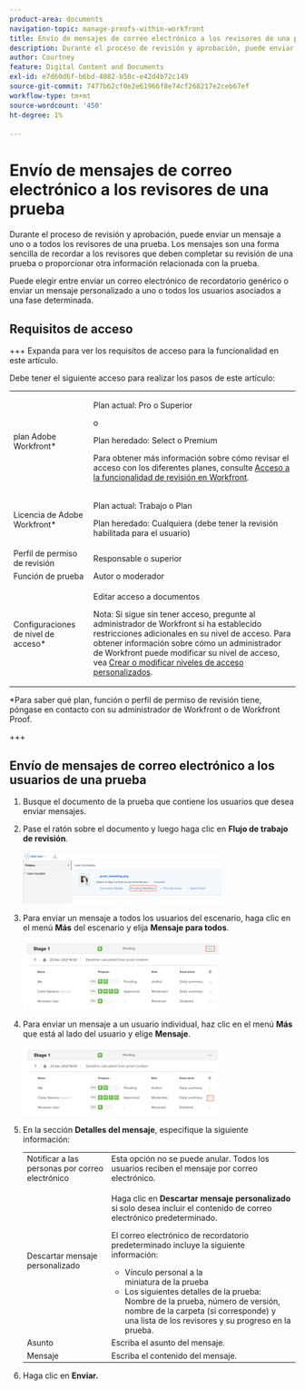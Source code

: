 ```yaml
---
product-area: documents
navigation-topic: manage-proofs-within-workfront
title: Envío de mensajes de correo electrónico a los revisores de una prueba
description: Durante el proceso de revisión y aprobación, puede enviar un mensaje a uno o a todos los revisores de una prueba. Los mensajes son una forma sencilla de recordar a los revisores que deben completar su revisión de una prueba o proporcionar otra información relacionada con la prueba.
author: Courtney
feature: Digital Content and Documents
exl-id: e7d60d6f-b6bd-4082-b50c-e42d4b72c149
source-git-commit: 7477b62cf0e2e61966f8e74cf268217e2ceb67ef
workflow-type: tm+mt
source-wordcount: '450'
ht-degree: 1%

---
```


# Envío de mensajes de correo electrónico a los revisores de una prueba

Durante el proceso de revisión y aprobación, puede enviar un mensaje a uno o a todos los revisores de una prueba. Los mensajes son una forma sencilla de recordar a los revisores que deben completar su revisión de una prueba o proporcionar otra información relacionada con la prueba.

Puede elegir entre enviar un correo electrónico de recordatorio genérico o enviar un mensaje personalizado a uno o todos los usuarios asociados a una fase determinada.

## Requisitos de acceso

+++ Expanda para ver los requisitos de acceso para la funcionalidad en este artículo.

Debe tener el siguiente acceso para realizar los pasos de este artículo:

<table style="table-layout:auto"> 
 <col> 
 <col> 
 <tbody> 
  <tr> 
   <td role="rowheader">plan Adobe Workfront*</td> 
   <td> <p>Plan actual: Pro o Superior</p> <p>o</p> <p>Plan heredado: Select o Premium</p> <p>Para obtener más información sobre cómo revisar el acceso con los diferentes planes, consulte <a href="/help/quicksilver/administration-and-setup/manage-workfront/configure-proofing/access-to-proofing-functionality.md" class="MCXref xref">Acceso a la funcionalidad de revisión en Workfront</a>.</p> </td> 
  </tr> 
  <tr> 
   <td role="rowheader">Licencia de Adobe Workfront*</td> 
   <td> <p>Plan actual: Trabajo o Plan</p> <p>Plan heredado: Cualquiera (debe tener la revisión habilitada para el usuario)</p> </td> 
  </tr> 
  <tr> 
   <td role="rowheader">Perfil de permiso de revisión </td> 
   <td>Responsable o superior</td> 
  </tr> 
  <tr> 
   <td role="rowheader">Función de prueba</td> 
   <td>Autor o moderador</td> 
  </tr> 
  <tr> 
   <td role="rowheader">Configuraciones de nivel de acceso*</td> 
   <td> <p>Editar acceso a documentos</p> <p>Nota: Si sigue sin tener acceso, pregunte al administrador de Workfront si ha establecido restricciones adicionales en su nivel de acceso. Para obtener información sobre cómo un administrador de Workfront puede modificar su nivel de acceso, vea <a href="../../../administration-and-setup/add-users/configure-and-grant-access/create-modify-access-levels.md" class="MCXref xref">Crear o modificar niveles de acceso personalizados</a>.</p> </td> 
  </tr> 
 </tbody> 
</table>

&#42;Para saber qué plan, función o perfil de permiso de revisión tiene, póngase en contacto con su administrador de Workfront o de Workfront Proof.

+++

## Envío de mensajes de correo electrónico a los usuarios de una prueba

1. Busque el documento de la prueba que contiene los usuarios que desea enviar mensajes.
1. Pase el ratón sobre el documento y luego haga clic en **Flujo de trabajo de revisión**.

   ![](assets/proof-workflow-doc-list-350x92.png)

1. Para enviar un mensaje a todos los usuarios del escenario, haga clic en el menú **Más** del escenario y elija **Mensaje para todos**.

   ![](assets/message-stage-350x122.png)

1. Para enviar un mensaje a un usuario individual, haz clic en el menú **Más** que está al lado del usuario y elige **Mensaje**.

   ![](assets/message-user-350x121.png)

1. En la sección **Detalles del mensaje**, especifique la siguiente información:

   <table style="table-layout:auto"> 
    <col> 
    <col> 
    <tbody> 
     <tr> 
      <td role="rowheader">Notificar a las personas por correo electrónico</td> 
      <td>Esta opción no se puede anular. Todos los usuarios reciben el mensaje por correo electrónico.</td> 
     </tr> 
     <tr> 
      <td role="rowheader">Descartar mensaje personalizado</td> 
      <td> <p>Haga clic en <strong>Descartar mensaje personalizado</strong> si solo desea incluir el contenido de correo electrónico predeterminado.</p> <p>El correo electrónico de recordatorio predeterminado incluye la siguiente información:</p> 
       <ul> 
        <li>Vínculo personal a la <br>miniatura de la prueba<br></li> 
        <li>Los siguientes detalles de la prueba: Nombre de la prueba, número de versión, nombre de la carpeta (si corresponde) y una lista de los revisores y su progreso en la prueba.</li> 
       </ul> </td> 
     </tr> 
     <tr> 
      <td role="rowheader">Asunto</td> 
      <td>Escriba el asunto del mensaje.</td> 
     </tr> 
     <tr> 
      <td role="rowheader">Mensaje</td> 
      <td>Escriba el contenido del mensaje.</td> 
     </tr> 
    </tbody> 
   </table>

1. Haga clic en **Enviar.**
